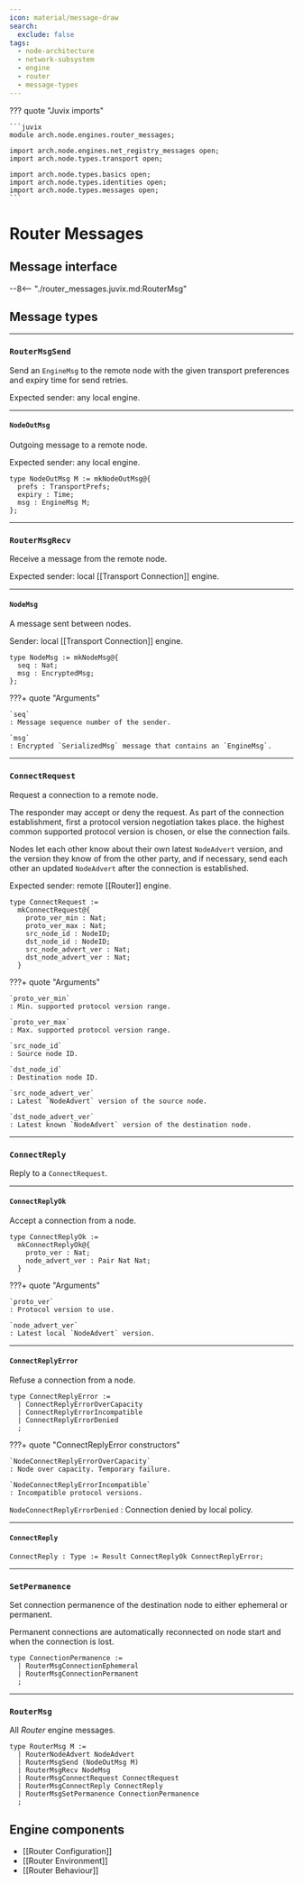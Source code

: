 ```yaml
---
icon: material/message-draw
search:
  exclude: false
tags:
  - node-architecture
  - network-subsystem
  - engine
  - router
  - message-types
---
```


??? quote "Juvix imports"

    ```juvix
    module arch.node.engines.router_messages;

    import arch.node.engines.net_registry_messages open;
    import arch.node.types.transport open;

    import arch.node.types.basics open;
    import arch.node.types.identities open;
    import arch.node.types.messages open;
    ```

# Router Messages

## Message interface

--8<-- "./router_messages.juvix.md:RouterMsg"

<!-- TODO: Add message sequence diagrams -->

## Message types

---

### `RouterMsgSend`

Send an `EngineMsg` to the remote node with the given transport preferences and
expiry time for send retries.

Expected sender: any local engine.

---

#### `NodeOutMsg`

Outgoing message to a remote node.

Expected sender: any local engine.

<!-- --8<-- [start:NodeOutMsg] -->
```juvix
type NodeOutMsg M := mkNodeOutMsg@{
  prefs : TransportPrefs;
  expiry : Time;
  msg : EngineMsg M;
};
```
<!-- --8<-- [end:NodeOutMsg] -->

---

### `RouterMsgRecv`

Receive a message from the remote node.

Expected sender: local [[Transport Connection]] engine.

---

#### `NodeMsg`

A message sent between nodes.

Sender: local [[Transport Connection]] engine.

<!-- --8<-- [start:NodeMsg] -->
```juvix
type NodeMsg := mkNodeMsg@{
  seq : Nat;
  msg : EncryptedMsg;
};
```
<!-- --8<-- [end:NodeMsg] -->

???+ quote "Arguments"

    `seq`
    : Message sequence number of the sender.

    `msg`
    : Encrypted `SerializedMsg` message that contains an `EngineMsg`.

---

### `ConnectRequest`

Request a connection to a remote node.

The responder may accept or deny the request. As part of the connection
establishment, first a protocol version negotiation takes place. the highest
common supported protocol version is chosen, or else the connection fails.

Nodes let each other know about their own latest `NodeAdvert` version, and the
version they know of from the other party, and if necessary, send each other an
updated `NodeAdvert` after the connection is established.

Expected sender: remote [[Router]] engine.

```juvix
type ConnectRequest :=
  mkConnectRequest@{
    proto_ver_min : Nat;
    proto_ver_max : Nat;
    src_node_id : NodeID;
    dst_node_id : NodeID;
    src_node_advert_ver : Nat;
    dst_node_advert_ver : Nat;
  }
```

???+ quote "Arguments"

    `proto_ver_min`
    : Min. supported protocol version range.

    `proto_ver_max`
    : Max. supported protocol version range.

    `src_node_id`
    : Source node ID.

    `dst_node_id`
    : Destination node ID.

    `src_node_advert_ver`
    : Latest `NodeAdvert` version of the source node.

    `dst_node_advert_ver`
    : Latest known `NodeAdvert` version of the destination node.

---

### `ConnectReply`

Reply to a `ConnectRequest`.

---

#### `ConnectReplyOk`

Accept a connection from a node.

```juvix
type ConnectReplyOk :=
  mkConnectReplyOk@{
    proto_ver : Nat;
    node_advert_ver : Pair Nat Nat;
  }
```

???+ quote "Arguments"

    `proto_ver`
    : Protocol version to use.

    `node_advert_ver`
    : Latest local `NodeAdvert` version.

---

#### `ConnectReplyError`

Refuse a connection from a node.

```juvix
type ConnectReplyError :=
  | ConnectReplyErrorOverCapacity
  | ConnectReplyErrorIncompatible
  | ConnectReplyErrorDenied
  ;
```

???+ quote "ConnectReplyError constructors"

    `NodeConnectReplyErrorOverCapacity`
    : Node over capacity. Temporary failure.

    `NodeConnectReplyErrorIncompatible`
    : Incompatible protocol versions.

  `NodeConnectReplyErrorDenied`
  : Connection denied by local policy.

---

#### `ConnectReply`

```juvix
ConnectReply : Type := Result ConnectReplyOk ConnectReplyError;
```

---

### `SetPermanence`

Set connection permanence of the destination node
to either ephemeral or permanent.

Permanent connections are automatically reconnected
on node start and when the connection is lost.

```juvix
type ConnectionPermanence :=
  | RouterMsgConnectionEphemeral
  | RouterMsgConnectionPermanent
  ;
```

---

### `RouterMsg`

All *Router* engine messages.

<!-- --8<-- [start:RouterMsg] -->
```juvix
type RouterMsg M :=
  | RouterNodeAdvert NodeAdvert
  | RouterMsgSend (NodeOutMsg M)
  | RouterMsgRecv NodeMsg
  | RouterMsgConnectRequest ConnectRequest
  | RouterMsgConnectReply ConnectReply
  | RouterMsgSetPermanence ConnectionPermanence
  ;
```
<!-- --8<-- [end:RouterMsg] -->

## Engine components

- [[Router Configuration]]
- [[Router Environment]]
- [[Router Behaviour]]
